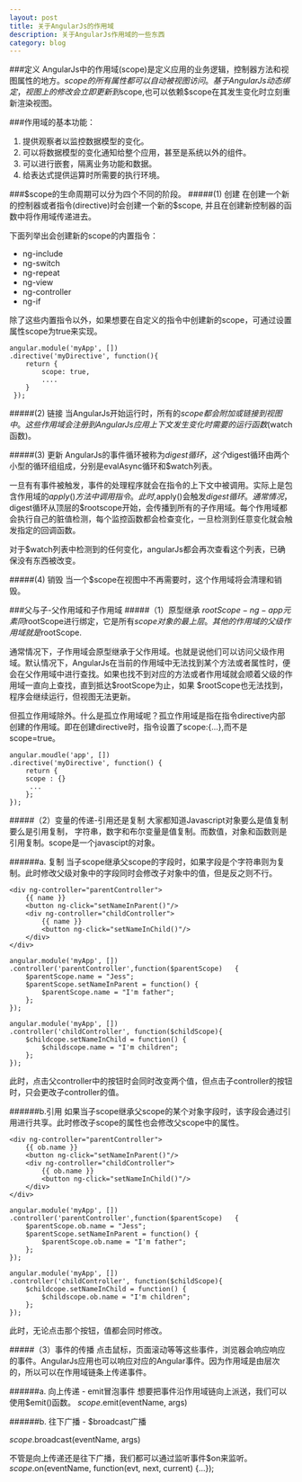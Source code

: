 ```yaml
---
layout: post
title: 关于AngularJs的作用域
description: 关于AngularJs作用域的一些东西
category: blog
---
```

###定义
AngularJs中的作用域(scope)是定义应用的业务逻辑，控制器方法和视图属性的地方。$scope的所有属性都可以自动被视图访问。基于AngularJs动态绑定，视图上的修改会立即更新到$scope,也可以依赖$scope在其发生变化时立刻重新渲染视图。

###作用域的基本功能：

 1. 提供观察者以监控数据模型的变化。
 2. 可以将数据模型的变化通知给整个应用，甚至是系统以外的组件。
 3. 可以进行嵌套，隔离业务功能和数据。
 4. 给表达式提供运算时所需要的执行环境。

###$scope的生命周期可以分为四个不同的阶段。
#####(1) 创建
 在创建一个新的控制器或者指令(directive)时会创建一个新的$scope, 并且在创建新控制器的函数中将作用域传递进去。

下面列举出会创建新的scope的内置指令：
 
* ng-include
* ng-switch
* ng-repeat
* ng-view
* ng-controller
* ng-if

 除了这些内置指令以外，如果想要在自定义的指令中创建新的scope，可通过设置属性scope为true来实现。


 	angular.module('myApp', [])
 	.directive('myDirective', function(){
   		return {
 			scope: true,
 			....
 		}	    
	 });


#####(2) 链接
 当AngularJs开始运行时，所有的$scope都会附加或链接到视图中。这些作用域会注册到AngularJs应用上下文发生变化时需要的运行函数($watch函数)。

#####(3) 更新
  AngularJs的事件循环被称为$digest循环，这个$digest循环由两个小型的循环组组成，分别是evalAsync循环和$watch列表。
  
  一旦有有事件被触发，事件的处理程序就会在指令的上下文中被调用。实际上是包含作用域的$apply()方法中调用指令。此时,$apply()会触发$digest循环。通常情况，$digest循环从顶层的$rootscope开始，会传播到所有的子作用域。每个作用域都会执行自己的脏值检测，每个监控函数都会检查变化，一旦检测到任意变化就会触发指定的回调函数。
  
  对于$watch列表中检测到的任何变化，angularJs都会再次查看这个列表，已确保没有东西被改变。


#####(4) 销毁
 当一个$scope在视图中不再需要时，这个作用域将会清理和销毁。
 
###父与子-父作用域和子作用域
#####（1）原型继承
$rootScope - ng-app元素同$rootScope进行绑定，它是所有$scope对象的最上层。其他的作用域的父级作用域就是$rootScope.

通常情况下，子作用域会原型继承于父作用域。也就是说他们可以访问父级作用域。默认情况下，AngularJs在当前的作用域中无法找到某个方法或者属性时，便会在父作用域中进行查找。如果也找不到对应的方法或者作用域就会顺着父级的作用域一直向上查找，直到抵达$rootScope为止，如果
$rootScope也无法找到，程序会继续运行，但视图无法更新。

但孤立作用域除外。什么是孤立作用域呢？孤立作用域是指在指令directive内部创建的作用域。即在创建directive时，指令设置了scope:{...},而不是scope=true。

```
angular.moudle('app', [])
.directive('myDirective', function() {
	return {
	scope : {}
	 ...
	};
});
```
#####（2）变量的传递-引用还是复制
大家都知道Javascript对象要么是值复制要么是引用复制， 字符串，数字和布尔变量是值复制。而数值，对象和函数则是引用复制。scope是一个javascipt的对象。

######a. 复制
当子scope继承父scope的字段时，如果字段是个字符串则为复制。此时修改父级对象中的字段同时会修改子对象中的值，但是反之则不行。
	
	<div ng-controller="parentController">
		{{ name }}
		<button ng-click="setNameInParent()"/>
		<div ng-controller="childController">
			{{ name }}
			<button ng-click="setNameInChild()"/>
		</div>
	</div>

	angular.module('myApp', [])
	.controller('parentController',function($parentScope)	{
		$parentScope.name = "Jess";
		$parentScope.setNameInParent = function() {
			$parentScope.name = "I'm father";
		};
	});

	angular.module('myApp', [])
	.controller('childController', function($childScope){
		$childcope.setNameInChild = function() {
			$childscope.name = "I'm children";
		};
	});
此时，点击父controller中的按钮时会同时改变两个值，但点击子controller的按钮时，只会更改子controller的值。

######b.引用
如果当子scope继承父scope的某个对象字段时，该字段会通过引用进行共享。此时修改子scope的属性也会修改父scope中的属性。

	<div ng-controller="parentController">
		{{ ob.name }}
		<button ng-click="setNameInParent()"/>
		<div ng-controller="childController">
			{{ ob.name }}
			<button ng-click="setNameInChild()"/>
		</div>
	</div>

	angular.module('myApp', [])
	.controller('parentController',function($parentScope)	{
		$parentScope.ob.name = "Jess";
		$parentScope.setNameInParent = function() {
			$parentScope.ob.name = "I'm father";
		};
	});

	angular.module('myApp', [])
	.controller('childController', function($childScope){
		$childcope.setNameInChild = function() {
			$childscope.ob.name = "I'm children";
		};
	});
	
此时，无论点击那个按钮，值都会同时修改。

#####（3）事件的传播
点击鼠标，页面滚动等等这些事件，浏览器会响应响应的事件。AngularJs应用也可以响应对应的Angular事件。因为作用域是由层次的，所以可以在作用域链条上传递事件。

######a. 向上传递 - emit冒泡事件
想要把事件沿作用域链向上派送，我们可以使用$emit()函数。
$scope.$emit(eventName, args)

######b. 往下广播 - $broadcast广播

$scope.$broadcast(eventName, args)

不管是向上传递还是往下广播，我们都可以通过监听事件$on来监听。
$scope.$on(eventName, function(evt, next, current) {...});















